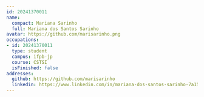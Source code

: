 ```yaml
---
id: 20241370011
name:
  compact: Mariana Sarinho
  full: Mariana dos Santos Sarinho
avatar: https://github.com/marisarinho.png
occupations:
- id: 20241370011
  type: student
  campus: ifpb-jp
  course: CSTSI
  isFinished: false
addresses:
  github: https://github.com/marisarinho
  linkedin: https://www.linkedin.com/in/mariana-dos-santos-sarinho-7a15a52bb/
---
```

